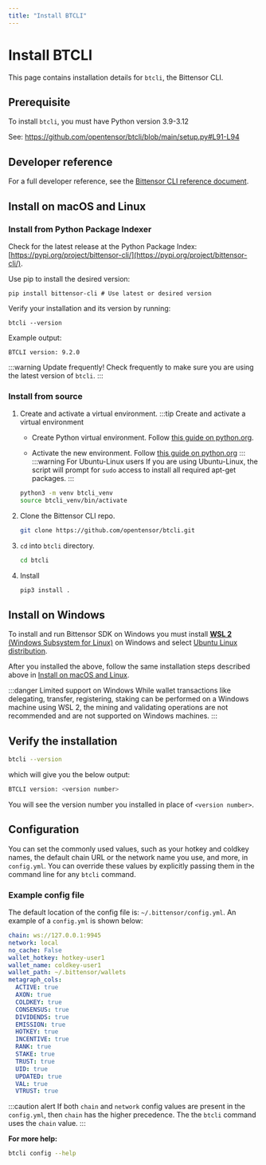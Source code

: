 ```yaml
---
title: "Install BTCLI"
---
```


# Install BTCLI

This page contains installation details for `btcli`, the Bittensor CLI.

## Prerequisite

To install `btcli`, you must have Python version 3.9-3.12

See: https://github.com/opentensor/btcli/blob/main/setup.py#L91-L94

## Developer reference

For a full developer reference, see the [Bittensor CLI reference document](../btcli.md).

## Install on macOS and Linux

### Install from Python Package Indexer 

Check for the latest release at the Python Package Index: [https://pypi.org/project/bittensor-cli/](https://pypi.org/project/bittensor-cli/).

Use pip to install the desired version:

```shell
pip install bittensor-cli # Use latest or desired version
```

Verify your installation and its version by running:
```shell
btcli --version
```
Example output:
```console
BTCLI version: 9.2.0
```
:::warning Update frequently!
Check frequently to make sure you are using the latest version of `btcli`.
:::

### Install from source


1. Create and activate a virtual environment.
    :::tip Create and activate a virtual environment

    - Create Python virtual environment. Follow [this guide on python.org](https://docs.python.org/3/library/venv.html#creating-virtual-environments).

    - Activate the new environment. Follow [this guide on python.org](https://docs.python.org/3/library/venv.html#how-venvs-work)
    :::
    :::warning For Ubuntu-Linux users
    If you are using Ubuntu-Linux, the script will prompt for `sudo` access to install all required apt-get packages.
    :::

    ```bash
    python3 -m venv btcli_venv
    source btcli_venv/bin/activate
    ```

2. Clone the Bittensor CLI repo.

    ```bash
    git clone https://github.com/opentensor/btcli.git
    ```

3. `cd` into `btcli` directory.

    ```bash
    cd btcli
    ```

4.  Install


    ```bash
    pip3 install .
    ```

## Install on Windows

To install and run Bittensor SDK on Windows you must install [**WSL 2** (Windows Subsystem for Linux)](https://learn.microsoft.com/en-us/windows/wsl/about) on Windows and select [Ubuntu Linux distribution](https://github.com/ubuntu/WSL/blob/main/docs/guides/install-ubuntu-wsl2.md). 

After you installed the above, follow the same installation steps described above in [Install on macOS and Linux](#install-on-macos-and-linux).

:::danger Limited support on Windows
While wallet transactions like delegating, transfer, registering, staking can be performed on a Windows machine using WSL 2, the mining and validating operations are not recommended and are not supported on Windows machines.
:::


## Verify the installation

```bash
btcli --version
```
which will give you the below output:

```bash
BTCLI version: <version number>
```
You will see the version number you installed in place of `<version number>`. 

## Configuration

You can set the commonly used values, such as your hotkey and coldkey names, the default chain URL or the network name you use, and more, in `config.yml`. You can override these values by explicitly passing them in the command line for any `btcli` command.

### Example config file

The default location of the config file is: `~/.bittensor/config.yml`. An example of a `config.yml` is shown below:

```yaml
chain: ws://127.0.0.1:9945
network: local
no_cache: False
wallet_hotkey: hotkey-user1
wallet_name: coldkey-user1
wallet_path: ~/.bittensor/wallets
metagraph_cols:
  ACTIVE: true
  AXON: true
  COLDKEY: true
  CONSENSUS: true
  DIVIDENDS: true
  EMISSION: true
  HOTKEY: true
  INCENTIVE: true
  RANK: true
  STAKE: true
  TRUST: true
  UID: true
  UPDATED: true
  VAL: true
  VTRUST: true
```

:::caution alert
If both `chain` and `network` config values are present in the `config.yml`, then `chain` has the higher precedence. The the `btcli` command uses the `chain` value.
:::

**For more help:**

```bash
btcli config --help
```
